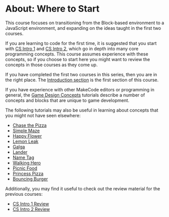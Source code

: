 # About: Where to Start

This course focuses on transitioning from the Block-based environment to a JavaScript environment,
and expanding on the ideas taught in the first two courses.

If you are learning to code for the first time, it is suggested that you start with
[CS Intro 1](/courses/csintro1) and [CS Intro 2](/courses/csintro2),
which go in depth into many core programming concepts.
This course assumes experience with these concepts,
so if you choose to start here you might want to review the concepts in
those courses as they come up.

If you have completed the first two courses in this series,
then you are in the right place.
The [Introduction section](/courses/csintro3/intro) is the first section of this course.

If you have experience with other MakeCode editors or programming in general,
the [Game Design Concepts](/concepts) tutorials describe a number of concepts
and blocks that are unique to game development.

The following tutorials may also be useful in learning about concepts that
you might not have seen elsewhere:

* [Chase the Pizza](/#tutorial:/tutorials/chase-the-pizza)
* [Simple Maze](/#tutorial:/tutorials/simple-maze)
* [Happy Flower](/#tutorial:/tutorials/happy-flower)
* [Lemon Leak](/#tutorial:/tutorials/lemon-leak)
* [Galga](/#tutorial:/tutorials/galga)
* [Lander](/#tutorial:/tutorials/lander)
* [Name Tag](/#tutorial:/tutorials/name-tag)
* [Walking Hero](/#tutorial:/concepts/walking-hero)
* [Picnic Food](/#tutorial:/concepts/picnic-food)
* [Princess Pizza](/#tutorial:/concepts/princess-pizza)
* [Bouncing Burger](/#tutorial:/concepts/bouncing-burger)

Additionally, you may find it useful to check out the review material
for the previous courses:

* [CS Intro 1 Review](/courses/csintro1/review)
* [CS Intro 2 Review](/courses/csintro2/review)
